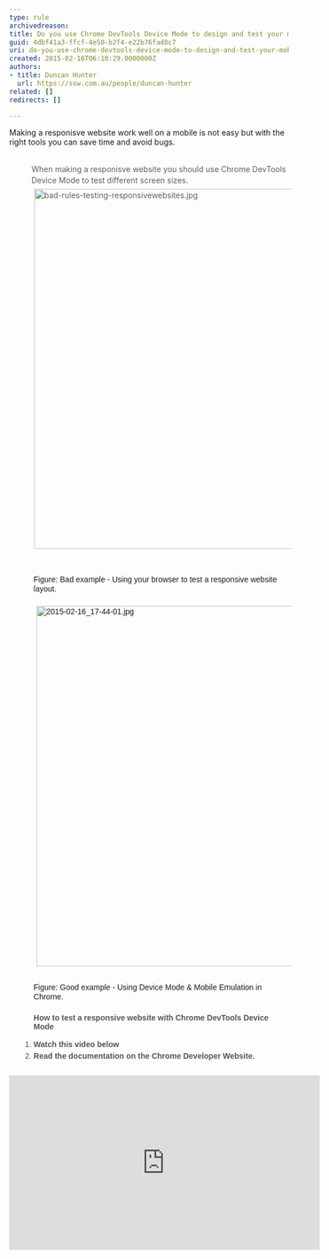 ```yaml
---
type: rule
archivedreason: 
title: Do you use Chrome DevTools Device Mode to design and test your mobile views?
guid: 4dbf41a3-ffcf-4e50-b2f4-e22b76fad8c7
uri: do-you-use-chrome-devtools-device-mode-to-design-and-test-your-mobile-views
created: 2015-02-16T06:10:29.0000000Z
authors:
- title: Duncan Hunter
  url: https://ssw.com.au/people/duncan-hunter
related: []
redirects: []

---
```



Making a responisve website work well on a mobile is not easy but with the right tools you can save time and avoid bugs.
<br><excerpt class='endintro'></excerpt><br>
<blockquote style="margin&#58;0px 0px 0px 40px;border&#58;none;padding&#58;0px;"><p>​When making a responisve website you should use&#160;<span style="line-height&#58;20px;">Chrome DevTools Device Mode ​to test different screen sizes.<img src="/DesignandPresentation/RulestoBetterInterfacesMobile/PublishingImages/Pages/Do-you-use-Chrome-DevTools-Device-Mode-to-design-and-test-your-mobile-views/bad-rules-testing-responsivewebsites.jpg" alt="bad-rules-testing-responsivewebsites.jpg" style="margin&#58;5px;width&#58;650px;" />​</span></p></blockquote><dl class="bad" style="margin&#58;0px;padding-top&#58;10px;padding-bottom&#58;10px;padding-left&#58;20px;font-family&#58;arial, helvetica, sans-serif;line-height&#58;17px;"><dd style="margin-top&#58;-2px;margin-left&#58;0px;padding-bottom&#58;7px;padding-left&#58;1.7em;">Figure&#58; Bad example -&#160;Using your browser to test a responsive website layout.<br>​<img src="/DesignandPresentation/RulestoBetterInterfacesMobile/PublishingImages/Pages/Do-you-use-Chrome-DevTools-Device-Mode-to-design-and-test-your-mobile-views/2015-02-16_17-44-01.jpg" alt="2015-02-16_17-44-01.jpg" style="margin&#58;5px;width&#58;650px;" /><br></dd></dl><dl class="good" style="margin&#58;0px;padding-top&#58;10px;padding-bottom&#58;10px;padding-left&#58;20px;"><dd style="margin-top&#58;-2px;margin-left&#58;0px;padding-bottom&#58;7px;padding-left&#58;1.7em;font-family&#58;arial, helvetica, sans-serif;line-height&#58;17px;">Figure&#58; Good example -&#160;Using Device Mode &amp; Mobile Emulation in Chrome.</dd><ul><font color="#555555" face="arial, helvetica, sans-serif"><strong>How to test a responsive website with&#160;Chrome DevTools Device Mode&#160;</strong></font></ul><span style="line-height&#58;21px;font-family&#58;arial, helvetica, sans-serif;"><ol><li style="color&#58;#555555;"><strong>Watch this video below​</strong></li><li style="color&#58;#555555;"><strong>Read the documentation on the Chrome Developer Website.</strong></li></ol></span></dl><div class="ms-rtestate-read ms-rte-embedcode ms-rte-embedil ms-rtestate-notify" unselectable="on"><iframe width="560" height="315" src="https&#58;//www.youtube.com/embed/FrAZWiMWRa4" frameborder="0"></iframe>&#160;</div><br><br>


